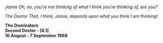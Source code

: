 _Jamie_ _Oh, no, you're not thinking of what I think you're thinking of, are you?_

_The Doctor_ _That, I think, Jamie, depends upon what you think I am thinking!_

**The Dominators  
Second Doctor - [6.1]  
10 August - 7 September 1968**
